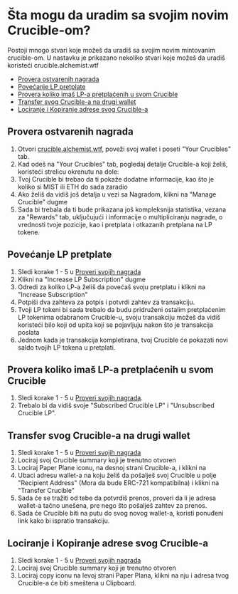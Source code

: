 # Šta mogu da uradim sa svojim novim Crucible-om?

Postoji mnogo stvari koje možeš da uradiš sa svojim novim mintovanim crucible-om. U nastavku je prikazano nekoliko stvari koje možeš da uradiš koristeći crucible.alchemist.wtf

* [Provera ostvarenih nagrada](what-can-i-do-with-my-new-crucible.md#checking-your-rewards)
* [Povećanje LP pretplate](what-can-i-do-with-my-new-crucible.md#increasing-your-lp-subscription)
* [Provera koliko imaš LP-a pretplaćenih u svom Crucible](what-can-i-do-with-my-new-crucible.md#checking-how-much-lp-youve-subscribed-to-your-crucible)
* [Transfer svog Crucible-a na drugi wallet](what-can-i-do-with-my-new-crucible.md#transferring-your-crucible-to-another-wallet)
* [Lociranje i Kopiranje adrese svog Crucible-a](what-can-i-do-with-my-new-crucible.md#locating-and-copying-your-crucible-address)

## Provera ostvarenih nagrada

1. Otvori [crucible.alchemist.wtf](https://crucible.alchemist.wtf/), poveži svoj wallet i poseti "Your Crucibles" tab.
2. Kad odeš na "Your Crucibles" tab, pogledaj detalje Crucible-a koji želiš, koristeći strelicu okrenutu na dole:  
3. Tvoj Crucible bi trebao da ti pokaže dodatne informacije, kao što je koliko si MIST ili ETH do sada zaradio  
4. Ako želiš da vidiš još detalja u vezi sa Nagradom, klikni na "Manage Crucible" dugme   
5. Sada bi trebala da ti bude prikazana još kompleksnija statistika, vezana za "Rewards" tab, uključujući i informacije o multipliciranju nagrade, o vrednosti tvoje pozicije, kao i pretplata i otkazanih pretplana na LP tokene.   

## Povećanje LP pretplate

1. Sledi korake 1 - 5 u [Proveri svojih nagrada](what-can-i-do-with-my-new-crucible.md#provera-ostvarenih-nagrada)
2. Klikni na "Increase LP Subscription" dugme  
3. Odredi za koliko LP-a želiš da povećaš svoju pretplatu i klikni na "Increase Subscription"   
4. Potpiši dva zahteva za potpis i potvrdi zahtev za transakciju.   
5. Tvoji LP tokeni bi sada trebalo da budu pridruženi ostalim pretplaćenim LP tokenima odabranom Crucible-u, svoju transakciju možeš da vidiš koristeći bilo koji od upita koji se pojavljuju nakon što je transakcija poslata   
6. Jednom kada je transakcija kompletirana, tvoj Crucible će pokazati novi saldo tvojih LP tokena u pretplati.

## Provera koliko imaš LP-a pretplaćenih u svom Crucible

1. Sledi korake 1 - 5 u [Proveri svojih nagrada](what-can-i-do-with-my-new-crucible.md#provera-ostvarenih-nagrada).
2. Trebalo bi da vidiš svoje "Subscribed Crucible LP" i "Unsubscribed Crucible LP".

## Transfer svog Crucible-a na drugi wallet

1. Sledi korake 1 - 5 u [Proveri svojih nagrada](what-can-i-do-with-my-new-crucible.md#provera-ostvarenih-nagrada)
2. Lociraj svoj Crucible summary koji je trenutno otvoren  
3. Lociraj Paper Plane iconu, na desnoj strani Crucible-a, i klikni na  
4. Ubaci adresu wallet-a na koju želiš da pošalješ svoj Crucible u polje "Recipient Address" \(Mora da bude ERC-721 kompatibilna\) i klikni na "Transfer Crucible"  
5. Sada će se tražiti od tebe da potvrdiš prenos, proveri da li je adresa wallet-a tačno unešena, pre nego što pošalješ zahtev za prenos.   
6. Sada će Crucible biti na putu do svog novog wallet-a, koristi ponuđeni link kako bi ispratio transakciju.    

## Lociranje i Kopiranje adrese svog Crucible-a

1. Sledi korake 1 - 5 u [Proveri svojih nagrada](what-can-i-do-with-my-new-crucible.md#provera-ostvarenih-nagrada)
2. Lociraj svoj Crucible summary koji je trenutno otvoren  
3. Lociraj copy iconu na levoj strani Paper Plana, klikni na nju i adresa tvog Crucible-a će biti smeštena u Clipboard. 



